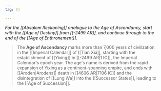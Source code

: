 ```yaml
---
tag: 🕛

---
```

*For the [[Absalom Reckoning]] analogue to the Age of Ascendancy, start with the [[Age of Destiny]] from [[-2499 AR]], and continue through to the end of the [[Age of Enthronement]].*
> The **Age of Ascendancy** marks more than 7,000 years of civilization in the [[Imperial Calendar]] of [[Tian Xia]], starting with the establishment of [[Yixing]] in [[-2499 AR|1 IC]], the Imperial Calendar's epoch year.
> The age's name is derived from the rapid expansion of Yixing as a continent-spanning empire, and ends with [[Aroden|Arodens]] death in [[4606 AR|7106 IC]] and the disintegration of [[Lung Wa]] into the [[Successor States]], leading to the [[Age of Succession]].









